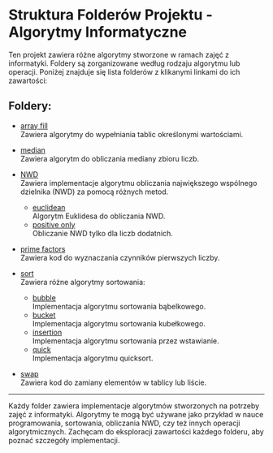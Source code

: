 # Struktura Folderów Projektu - Algorytmy Informatyczne

Ten projekt zawiera różne algorytmy stworzone w ramach zajęć z informatyki. Foldery są zorganizowane według rodzaju algorytmu lub operacji. Poniżej znajduje się lista folderów z klikanymi linkami do ich zawartości:

## Foldery:

- [array fill](./array%20fill)  
  Zawiera algorytmy do wypełniania tablic określonymi wartościami.

- [median](./median)  
  Zawiera algorytm do obliczania mediany zbioru liczb.

- [NWD](./NWD)  
  Zawiera implementacje algorytmu obliczania największego wspólnego dzielnika (NWD) za pomocą różnych metod.
  - [euclidean](./NWD/euclidean)  
    Algorytm Euklidesa do obliczania NWD.
  - [positive only](./NWD/positive%20only)  
    Obliczanie NWD tylko dla liczb dodatnich.

- [prime factors](./prime%20factors)  
  Zawiera kod do wyznaczania czynników pierwszych liczby.

- [sort](./sort)  
  Zawiera różne algorytmy sortowania:
  - [bubble](./sort/bubble)  
    Implementacja algorytmu sortowania bąbelkowego.
  - [bucket](./sort/bucket)  
    Implementacja algorytmu sortowania kubełkowego.
  - [insertion](./sort/insertion)  
    Implementacja algorytmu sortowania przez wstawianie.
  - [quick](./sort/quick)  
    Implementacja algorytmu quicksort.

- [swap](./swap)  
  Zawiera kod do zamiany elementów w tablicy lub liście.

---

Każdy folder zawiera implementacje algorytmów stworzonych na potrzeby zajęć z informatyki. Algorytmy te mogą być używane jako przykład w nauce programowania, sortowania, obliczania NWD, czy też innych operacji algorytmicznych. Zachęcam do eksploracji zawartości każdego folderu, aby poznać szczegóły implementacji.
